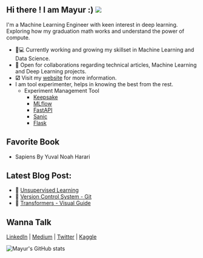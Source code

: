 ## Hi there ! I am Mayur :) ![](https://komarev.com/ghpvc/?username=Mayurji)



I'm a Machine Learning Engineer with keen interest in deep learning. Exploring how my graduation math works and understand the power of compute.

   * 👨💻 Currently working and growing my skillset in Machine Learning and Data Science.
   * 🤝 Open for collaborations regarding technical articles, Machine Learning and Deep Learning projects.
   * **☑** Visit my [website](https://mayurji.github.io/) for more information.
   * I am tool experimenter, helps in knowing the best from the rest.
     * Experiment Management Tool  
       - [Keepsake](https://github.com/Mayurji/Tool-Experimentation/tree/main/Keepsake)
       - [MLflow](https://github.com/Mayurji/Tool-Experimentation/tree/main/MLflow)
       - [FastAPI](https://github.com/Mayurji/Model-Deployment/tree/master/Fastapi-Deployment)
       - [Sanic](https://github.com/Mayurji/Model-Deployment/tree/master/Sanic-Deployment)
       - [Flask](https://github.com/Mayurji/Model-Deployment/tree/master/Flask-Deployment)

## Favorite Book
   * Sapiens By Yuval Noah Harari

## Latest Blog Post:
   * 📑 [Unsupervised Learning](mayurji.github.io/machine-learning/unsupervised%20Learning)
   * 📑 [Version Control System - Git](https://mayurji.github.io/blog/2021/04/01/VCS)
   * 📑 [Transformers - Visual Guide](https://mayurji.github.io/deep-learning/transformers)
   
   
   
  
   
## Wanna Talk 

 [LinkedIn](http://linkedin.com/in/mayur-jain-ds/) | [Medium](https://medium.com/@mayur87545) | [Twitter](https://twitter.com/mayur__22/) | [Kaggle](https://www.kaggle.com/mayurjain)
 
 ![Mayur's GitHub stats](https://github-readme-stats.vercel.app/api?username=mayurji&count_private=true&show_icons=true&theme=radical)
 
